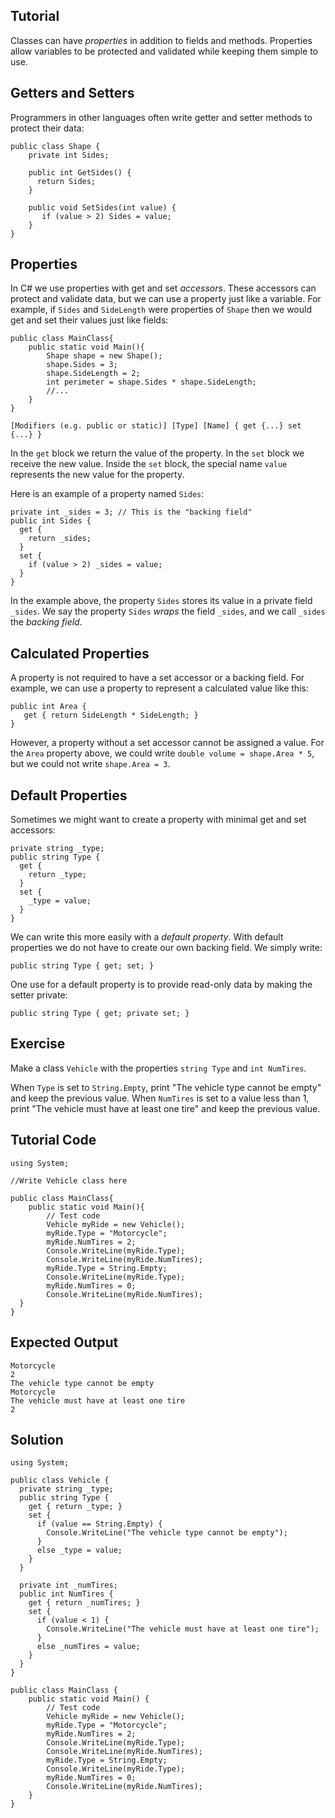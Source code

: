 Tutorial
--------
Classes can have _properties_ in addition to fields and methods.  Properties allow variables to be protected and validated while keeping them simple to use.

Getters and Setters
-------------------
Programmers in other languages often write getter and setter methods to protect their data:

    public class Shape {
        private int Sides;
        
        public int GetSides() {
          return Sides;
        }
        
        public void SetSides(int value) {
           if (value > 2) Sides = value;
        }
    }    

Properties
----------
In C# we use properties with get and set _accessors_.  These accessors can protect and validate data, but we can use a property just like a variable. For example, if `Sides` and `SideLength` were properties of `Shape` then we would get and set their values just like fields:

    public class MainClass{
        public static void Main(){
            Shape shape = new Shape();
            shape.Sides = 3;
            shape.SideLength = 2;
            int perimeter = shape.Sides * shape.SideLength;
            //...
        }
    }

    [Modifiers (e.g. public or static)] [Type] [Name] { get {...} set {...} }

In the `get` block we return the value of the property. In the `set` block we receive the new value.  Inside the `set` block, the special name `value` represents the new value for the property.

Here is an example of a property named `Sides`:

    private int _sides = 3; // This is the "backing field"
    public int Sides { 
      get {
        return _sides;
      }
      set {
        if (value > 2) _sides = value;
      }
    }
    
In the example above, the property `Sides` stores its value in a private field `_sides`.  We say the property `Sides` _wraps_ the field `_sides`, and we call `_sides` the _backing field_.

Calculated Properties
---------------------
A property is not required to have a set accessor or a backing field.  For example, we can use a property to represent a calculated value like this:

    public int Area {
       get { return SideLength * SideLength; }
    }
    
However, a property without a set accessor cannot be assigned a value.  For the `Area` property above, we could write `double volume = shape.Area * 5`, but we could not write `shape.Area = 3`.

Default Properties
------------------
Sometimes we might want to create a property with minimal get and set accessors:

    private string _type;
    public string Type {
      get {
        return _type;
      }
      set {
        _type = value;
      }
    }
    
We can write this more easily with a _default property_. With default properties we do not have to create our own backing field.  We simply write:

    public string Type { get; set; }
    
One use for a default property is to provide read-only data by making the setter private:

    public string Type { get; private set; }
    
Exercise
--------
Make a class `Vehicle` with the properties `string Type` and `int NumTires`.  

When `Type` is set to `String.Empty`, print "The vehicle type cannot be empty" and keep the previous value.  When `NumTires` is set to a value less than 1, print "The vehicle must have at least one tire" and keep the previous value.

Tutorial Code
-------------

    using System;

    //Write Vehicle class here

    public class MainClass{
        public static void Main(){
            // Test code
            Vehicle myRide = new Vehicle();
            myRide.Type = "Motorcycle";
            myRide.NumTires = 2;
            Console.WriteLine(myRide.Type);
            Console.WriteLine(myRide.NumTires);
            myRide.Type = String.Empty;
            Console.WriteLine(myRide.Type);
            myRide.NumTires = 0;
            Console.WriteLine(myRide.NumTires);
      }
    }

Expected Output
---------------

    Motorcycle
    2
    The vehicle type cannot be empty
    Motorcycle
    The vehicle must have at least one tire
    2

Solution
--------

    using System;

    public class Vehicle {
      private string _type;
      public string Type {
        get { return _type; }
        set {
          if (value == String.Empty) {
            Console.WriteLine("The vehicle type cannot be empty");
          }
          else _type = value;
        }
      }

      private int _numTires;
      public int NumTires {
        get { return _numTires; }
        set { 
          if (value < 1) {
            Console.WriteLine("The vehicle must have at least one tire");
          }
          else _numTires = value;
        }
      }
    }

    public class MainClass {
        public static void Main() {
            // Test code
            Vehicle myRide = new Vehicle();
            myRide.Type = "Motorcycle";
            myRide.NumTires = 2;
            Console.WriteLine(myRide.Type);
            Console.WriteLine(myRide.NumTires);
            myRide.Type = String.Empty;
            Console.WriteLine(myRide.Type);
            myRide.NumTires = 0;
            Console.WriteLine(myRide.NumTires);
        }
    }
